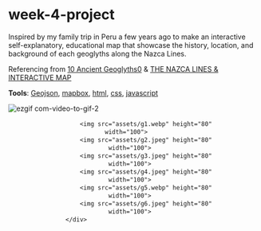 # week-4-project
 
 Inspired by my family trip in Peru a few years ago to make an interactive self-explanatory, educational map that showcase the history, location, and background of each geoglyths along the Nazca Lines.
 <div>
 Referencing from <a href="https://www.heritagedaily.com/2018/04/10-ancient-geoglyphs/118915">10 Ancient Geoglyths0</a> &
<a href="https://www.heritagedaily.com/2020/04/the-nazca-lines-interactive-map/127496">THE NAZCA LINES & INTERACTIVE MAP</a>
 </div>
 
 <strong>Tools</strong>: <ins>Geojson</ins>, <ins>mapbox</ins>, <ins>html</ins>, <ins>css</ins>, <ins>javascript</ins>

![ezgif com-video-to-gif-2](https://user-images.githubusercontent.com/112721395/233448881-d8d241ea-a454-4b44-a6df-55275d174452.gif)

<div class="container">
                  
                        <img src="assets/g1.webp" height="80"
                               width="100">
                        <img src="assets/g2.jpeg" height="80"
                                width="100">
                        <img src="assets/g3.jpeg" height="80"
                                width="100">
                        <img src="assets/g4.jpeg" height="80"
                                width="100">
                        <img src="assets/g5.webp" height="80"
                                width="100">
                        <img src="assets/g6.jpeg" height="80"
                                width="100">
                    </div>
